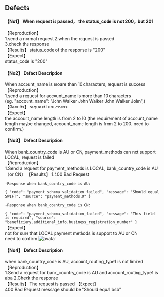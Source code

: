 ## Defects 

#### 【No1】  When request is passed， the status_code is not 200，but 201 

【Reproduction】  
1.send a normal request 
2.when the request is passed  
3.check the response  
【Results】 
status_code of the response is "200"  
【Expect】  
status_code is "200"  

#### 【No2】 Defact Description 
When account_name is moare than 10 characters, request is success 
【Reproduction】  
1.send a request for account_name is more than 10 characters  
(eg. "account_name": "John Walker John Walker John Walker John",) 
【Results】 
request is success  
【Expect】  
the account_name length is from 2 to 10 
(the requirement of account_name length maybe changed, account_name length is from 2 to 200. need to confirm.)  

#### 【No3】 Defect Description 
When bank_country_code is AU or CN, payment_methods can not support LOCAL, request is failed  
【Reproduction】  
1.Send a request for payment_methods is LOCAL, bank_country_code is AU（or CN） 
【Results】 
1.400 Bad Request 

    -Response when bank_country_code is AU: 
`{
  "code": "payment_schema_validation_failed",
  "message": "Should equal SWIFT",
  "source": "payment_methods.0"
}`

    -Response when bank_country_code is CN: 
`{
  "code": "payment_schema_validation_failed",
  "message": "This field is required",
  "source": "beneficiary.additional_info.business_registration_number"
}`
【Expect】  
not for sure that LOCAL payment methods is support to AU or CN  
need to confirm 
![avatar](/Users/gaoyuhang/Downloads/1.png) 

#### 【No4】 Defect Description 
when bank_country_code is AU, account_routing_type1 is not limited  
【Reproduction】  
1.Send a request for bank_country_code is AU and account_routing_type1 is aba 
2.Check the response  
【Results】 
The request is passed 
【Expect】  
400 Bad Request 
message should be "Should equal bsb"  